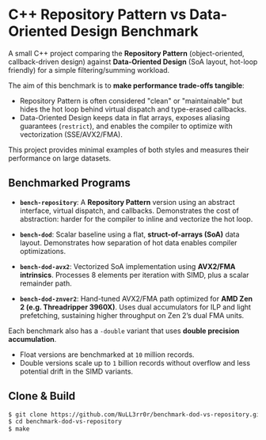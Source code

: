 # C++ Repository Pattern vs Data-Oriented Design Benchmark

A small C++ project comparing the __Repository Pattern__ (object-oriented, callback-driven design) against __Data-Oriented Design__ (SoA layout, hot-loop friendly) for a simple filtering/summing workload.

The aim of this benchmark is to __make performance trade-offs tangible__:
- Repository Pattern is often considered "clean" or "maintainable" but hides the hot loop behind virtual dispatch and type-erased callbacks.
- Data-Oriented Design keeps data in flat arrays, exposes aliasing guarantees (`restrict`), and enables the compiler to optimize with vectorization (SSE/AVX2/FMA).

This project provides minimal examples of both styles and measures their performance on large datasets.

## Benchmarked Programs

- __`bench-repository`__: A __Repository Pattern__ version using an abstract interface, virtual dispatch, and callbacks. Demonstrates the cost of abstraction: harder for the compiler to inline and vectorize the hot loop.

- __`bench-dod`__: Scalar baseline using a flat, __struct-of-arrays (SoA)__ data layout. Demonstrates how separation of hot data enables compiler optimizations.

- __`bench-dod-avx2`__: Vectorized SoA implementation using __AVX2/FMA intrinsics__. Processes 8 elements per iteration with SIMD, plus a scalar remainder path.

- __`bench-dod-znver2`__: Hand-tuned AVX2/FMA path optimized for __AMD Zen 2 (e.g. Threadripper 3960X)__. Uses dual accumulators for ILP and light prefetching, sustaining higher throughput on Zen 2’s dual FMA units.

Each benchmark also has a `-double` variant that uses __double precision accumulation__.

- Float versions are benchmarked at `10` million records.
- Double versions scale up to `1` billion records without overflow and less potential drift in the SIMD variants.

## Clone & Build

```bash
$ git clone https://github.com/NuLL3rr0r/benchmark-dod-vs-repository.git
$ cd benchmark-dod-vs-repository
$ make
```
